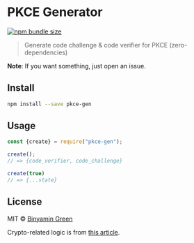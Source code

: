 # PKCE Generator
[![npm bundle size](https://img.shields.io/bundlephobia/min/pkce-gen)](https://npmjs.com/package/pkce-gen)
> Generate code challenge & code verifier for PKCE (zero-dependencies)

**Note**: If you want something, just open an issue.

## Install
```sh
npm install --save pkce-gen
```

## Usage
```js
const {create} = require("pkce-gen");

create();
// => {code_verifier, code_challenge}

create(true)
// => {...state}
```

## License
MIT ©️ [Binyamin Green](https://binyam.in)

Crypto-related logic is from [this article](https://www.loginradius.com/engineering/blog/pkce/).
